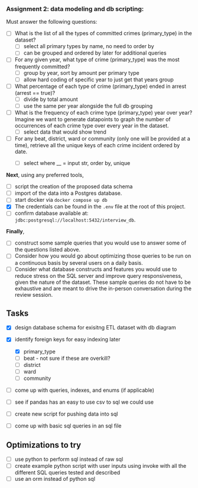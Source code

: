 ### Assignment 2: data modeling and db scripting:

Must answer the following questions:
- [ ] What is the list of all the types of committed crimes (primary_type) in the dataset?
  - [ ] select all primary types by name, no need to order by
  - [ ] can be grouped and ordered by later for additional queries
- [ ] For any given year, what type of crime (primary_type) was the most frequently committed?
  - [ ] group by year, sort by amount per primary type
  - [ ] allow hard coding of specific year to just get that years group
- [ ] What percentage of each type of crime (primary_type) ended in arrest (arrest == true)?
  - [ ] divide by total amount
  - [ ] use the same per year alongside the full db grouping
- [ ] What is the frequency of each crime type (primary_type) year over year? Imagine we want to generate datapoints to graph the number of occurrences of each crime type over every year in the dataset.
  - [ ] select data that would show trend
- [ ] For any beat, district, ward or community (only one will be provided at a time), retrieve all the unique keys of each crime incident ordered by date.
  - [ ] select where __ = input str, order by, unique


**Next**, using any preferred tools, 

- [ ] script the creation of the proposed data schema
- [ ] import of the data into a Postgres database. 
- [ ] start docker via `docker compose up db`
- [x] The credentials can be found in the `.env` file at the root of this project.
- [ ] confirm database available at: `jdbc:postgresql://localhost:5432/interview_db`.

**Finally**, 
- [ ] construct some sample queries that you would use to answer some of the questions listed above. 
- [ ] Consider how you would go about optimizing those queries to be run on a continuous basis by several users on a daily basis. 
- [ ] Consider what database constructs and features you would use to reduce stress on the SQL server and improve query responsiveness, given the nature of the dataset. These sample queries do not have to be exhaustive and are meant to drive the in-person conversation during the review session.

## Tasks

- [x] design database schema for exisitng ETL dataset with db diagram
- [x] identify foreign keys for easy indexing later
  - [x] primary_type
  - [ ] beat - not sure if these are overkill?
  - [ ] district
  - [ ] ward
  - [ ] community
- [ ] come up with queries, indexes, and enums (if applicable)
- [ ] see if pandas has an easy to use csv to sql we could use
- [ ] create new script for pushing data into sql
- [ ] come up with basic sql queries in an sql file


## Optimizations to try

- [ ] use python to perform sql instead of raw sql
- [ ] create example python script with user inputs using invoke with all the different SQL queries tested and described
- [ ] use an orm instead of python sql
